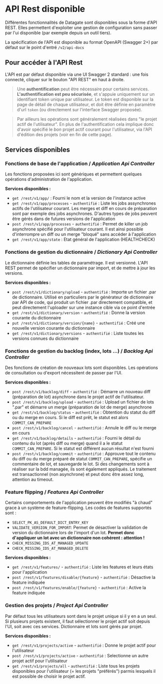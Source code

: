 # API Rest disponible

Différentes fonctionnalités de Datagate sont disponibles sous la forme d'API REST. Elles permettent d'exploiter une gestion de configuration sans passer par l'ui disponible (par exemple depuis un outil tiers).

La spécification de l'API est disponible au format OpenAPI (Swagger 2+) par défaut sur le point d'entré `/v2/api-docs`

## Pour accéder à l'API Rest

L'API est par défaut disponible via une UI Swagger 2 standard : une fois connecté, cliquer sur le bouton "API REST" en haut à droite.

> Une **authentification** peut être nécessaire pour certains services. **L'authentification est peu sécurisée**, et s'appuie uniquement sur un identifiant token unique par utilisateur. Le token est disponible sur la page de détail de chaque utilisateur, et doit être définie en paramètre d'url `token` (ou directement sur l'interface Swagger proposée).

> Par ailleurs les opérations sont généralement réalisées dans "le projet actif de l'utilisateur". En plus de l'authentification cela implique donc d'avoir spécifié le *bon* projet actif courant pour l'utilisateur, via l'API d'édition des projets (voir en fin de cette page).

## Services disponibles

### Fonctions de base de l'application / *Application Api Controller*

Les fonctions proposées ici sont génériques et permettent quelques opérations d'administration de l'application.

**Services disponibles :**

* `get /rest/v1/app/` : Fourni le nom et la version de l'instance active
* `get /rest/v1/app/processes` - `authentifié` : Liste les jobs assynchrones actifs de l'utilisateur courant. Les merges et diff en cours de préparation sont par exemple des jobs asynchrones. D'autres types de jobs peuvent être gérés dans de futures versions de l'application
* `post /rest/v1/app/processes` - `authentifié` : Permet de killer un job asynchrone spécifié pour l'utilisateur courant. Il est ainsi possible d'interrompre un diff ou un merge "bloqué" sans accéder à l'application
* `get /rest/v1/app/state` : Etat général de l'application (HEALTHCHECK)


### Fonctions de gestion du dictionnaire / *Dictionary Api Controller*

Le dictionnaire définie les tables de paramétrage. Il est versionné. L'API REST permet de spécifier un dictionnaire par import, et de mettre à jour les versions.

**Services disponibles :**

* `post /rest/v1/dictionary/upload` - `authentifié` : Importe un fichier .par de dictionnaire. Utilisé en particuliers par le générateur de dictionnaire par API de code, qui produit un fichier .par directement compatible, et peut directement l'uploader sur une instance cible via ce point d'entrée
* `get /rest/v1/dictionary/version` - `authentifié` : Donne la version courante du dictionnaire
* `put /rest/v1/dictionary/version/{name}` - `authentifié` : Créé une nouvelle version courante du dictionnaire
* `get /rest/v1/dictionary/versions` - `authentifié` : Liste toutes les versions connues du dictionnaire

### Fonctions de gestion du backlog (index, lots ...) / *Backlog Api Controller*

Des fonctions de création de nouveaux lots sont disponibles. Les opérations de consultation ou d'export nécessitent de passer par l'UI.

**Services disponibles :**

* `post /rest/v1/backlog/diff` - `authentifié` : Démarre un nouveau diff (préparation de lot) asynchrone dans le projet actif de l'utilisateur.
* `post /rest/v1/backlog/upload` - `authentifié` : Upload un fichier de lots ".par" et démarre un merge (préparation de lot de merge) asynchrone
* `get /rest/v1/backlog/status` - `authentifié` : Obtention du statut du diff ou du merge en cours. Si le diff est prêt, le statut est alors `COMMIT_CAN_PREPARE`
* `post /rest/v1/backlog/cancel` - `authentifié` : Annule le diff ou le merge en cours
* `get /rest/v1/backlog/details` - `authentifié` : Fourni le détail du contenu du lot (après diff ou merge) quand il a le statut `COMMIT_CAN_PREPARE`. Si le statut est différent aucun résultat n'est fourni
* `post /rest/v1/backlog/commit` - `authentifié` : Approuve tout le contenu du diff ou du merge préparé de statut `COMMIT_CAN_PREPARE`, spécifie un commentaire de lot, et sauvegarde le lot. Si des changements sont à réaliser sur la bdd managée, ils sont également appliqués. Le traitement est transactionnel (non asynchrone) et peut donc être assez long, attention au timeout.

### Feature flipping / *Features Api Controller*

Certains comportements de l'application peuvent être modifiés "à chaud" grace à un système de feature-flipping. Les codes de features supportés sont :

* `SELECT_PK_AS_DEFAULT_DICT_ENTRY_KEY` 
* `VALIDATE_VERSION_FOR_IMPORT`: Permet de désactiver la validation de version du dictionnaire lors de l'import d'un lot. **Permet donc d'appliquer un lot avec un dictionnaire non cohérent : attention !**
* `CHECK_MISSING_IDS_AT_MANAGED_UPDATE`
* `CHECK_MISSING_IDS_AT_MANAGED_DELETE`

**Services disponibles :**

* `get /rest/v1/features/` - `authentifié` : Liste les features et leurs états pour l'application
* `post /rest/v1/features/disable/{feature}` - `authentifié` : Désactive la feature indiquée
* `post /rest/v1/features/enable/{feature}` - `authentifié` : Active la feature indiquée

### Gestion des projets / *Project Api Controller*

Par défaut tous les utilisateurs sont dans le projet unique si il y en a un seul. Si plusieurs projets existent, il faut sélectionner le projet actif soit depuis l'UI, soit avec ces services. Dictionnaire et lots sont gérés par projet.

**Services disponibles :**

* `get /rest/v1/projects/active` - `authentifié` : Donne le projet actif pour l'utilisateur
* `post /rest/v1/projects/active` - `authentifié` : Selectionne un autre projet actif pour l'utilisateur 
* `get /rest/v1/projects/all` - `authentifié` : Liste tous les projets disponibles pour l'utilisateur (= les projets "préférés") parmis lesquels il est possible de choisir le projet actif.
